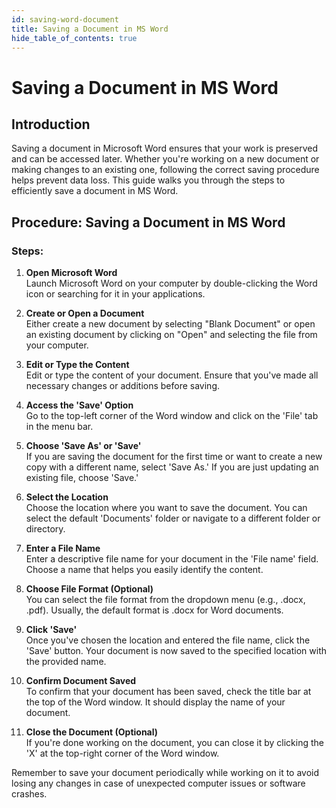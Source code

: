 ```yaml
---
id: saving-word-document
title: Saving a Document in MS Word
hide_table_of_contents: true
---
```


# Saving a Document in MS Word

## Introduction

Saving a document in Microsoft Word ensures that your work is preserved and can be accessed later. Whether you're working on a new document or making changes to an existing one, following the correct saving procedure helps prevent data loss. This guide walks you through the steps to efficiently save a document in MS Word.

## Procedure: Saving a Document in MS Word

### Steps:

1. **Open Microsoft Word**  
   Launch Microsoft Word on your computer by double-clicking the Word icon or searching for it in your applications.

2. **Create or Open a Document**  
   Either create a new document by selecting "Blank Document" or open an existing document by clicking on "Open" and selecting the file from your computer.

3. **Edit or Type the Content**  
   Edit or type the content of your document. Ensure that you've made all necessary changes or additions before saving.

4. **Access the 'Save' Option**  
   Go to the top-left corner of the Word window and click on the 'File' tab in the menu bar.

5. **Choose 'Save As' or 'Save'**  
   If you are saving the document for the first time or want to create a new copy with a different name, select 'Save As.' If you are just updating an existing file, choose 'Save.'

6. **Select the Location**  
   Choose the location where you want to save the document. You can select the default 'Documents' folder or navigate to a different folder or directory.

7. **Enter a File Name**  
   Enter a descriptive file name for your document in the 'File name' field. Choose a name that helps you easily identify the content.

8. **Choose File Format (Optional)**  
   You can select the file format from the dropdown menu (e.g., .docx, .pdf). Usually, the default format is .docx for Word documents.

9. **Click 'Save'**  
   Once you've chosen the location and entered the file name, click the 'Save' button. Your document is now saved to the specified location with the provided name.

10. **Confirm Document Saved**  
    To confirm that your document has been saved, check the title bar at the top of the Word window. It should display the name of your document.

11. **Close the Document (Optional)**  
    If you're done working on the document, you can close it by clicking the 'X' at the top-right corner of the Word window.

Remember to save your document periodically while working on it to avoid losing any changes in case of unexpected computer issues or software crashes.
